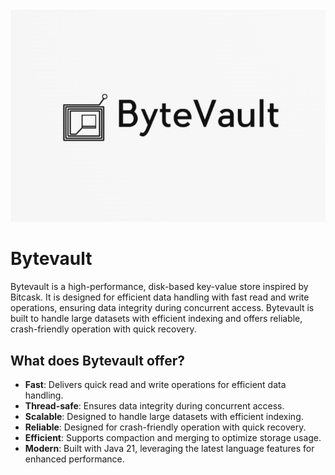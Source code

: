 ![ByteVault](/screenshots/ByteVault.png)

# Bytevault

Bytevault is a high-performance, disk-based key-value store inspired by Bitcask. It is designed for efficient data handling with fast read and write operations, ensuring data integrity during concurrent access. Bytevault is built to handle large datasets with efficient indexing and offers reliable, crash-friendly operation with quick recovery.
## What does Bytevault offer?

- **Fast**: Delivers quick read and write operations for efficient data handling.
- **Thread-safe**: Ensures data integrity during concurrent access.
- **Scalable**: Designed to handle large datasets with efficient indexing.
- **Reliable**: Designed for crash-friendly operation with quick recovery.
- **Efficient**: Supports compaction and merging to optimize storage usage.
- **Modern**: Built with Java 21, leveraging the latest language features for enhanced performance.
